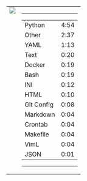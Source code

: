 
<table><tr>
<td valign="top">
  <img src="https://wakatime.com/share/@Aperture/0cd21d5d-ac4f-458d-9c71-d06f479c1297.png" />
</td>

<td valign="top">
  <hr>
  <table>
    <tr><td>Python</td><td>4:54</td></tr><tr><td>Other</td><td>2:37</td></tr><tr><td>YAML</td><td>1:13</td></tr><tr><td>Text</td><td>0:20</td></tr><tr><td>Docker</td><td>0:19</td></tr><tr><td>Bash</td><td>0:19</td></tr><tr><td>INI</td><td>0:12</td></tr><tr><td>HTML</td><td>0:10</td></tr><tr><td>Git Config</td><td>0:08</td></tr><tr><td>Markdown</td><td>0:04</td></tr><tr><td>Crontab</td><td>0:04</td></tr><tr><td>Makefile</td><td>0:04</td></tr><tr><td>VimL</td><td>0:04</td></tr><tr><td>JSON</td><td>0:01</td></tr>
  </table>
  <hr>
</td>
</tr></table>


